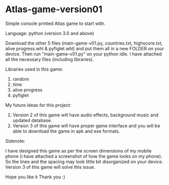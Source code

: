 # Atlas-game-version01
Simple console printed Atlas game to start with. 

Language: python (version 3.0 and above)

Download the other 5 files (main-game-v01.py, countries.txt, highscore.txt, alive progress.whl & pyfiglet.whl) and put them all in a new FOLDER on your device. Then run "main-game-v01.py" on your python idle. I have attached all the necessary files (including libraries).

Libraries used in this game:

1) random
2) time
3) alive progress 
4) pyfiglet

My future ideas for this project:

1) Version 2 of this game will have audio effects, background music and updated database.
2) Version 3 of this game will have proper game interface and you will be able to download the game in apk and exe formats.

Sidenote:

I have designed this game as per the screen dimensions of my mobile phone (i have attached a screenshot of how the game looks on my phone). So the lines and the spacing may look little bit disorganized on your device. Version 3 of this game will solve this issue.

Hope you like it
Thank you :)
